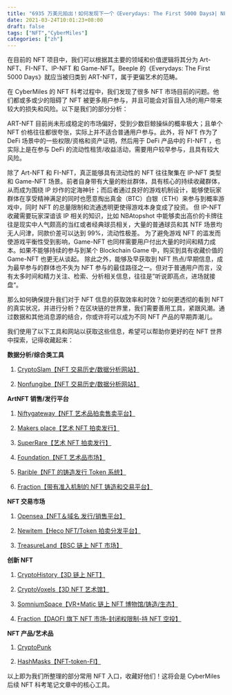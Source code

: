 ```yaml
---
title: "6935 万美元拍出！如何发现下一个《Everydays: The First 5000 Days》| NFT 科考笔记"
date: 2021-03-24T10:01:23+08:00
draft: false
tags: ["NFT","CyberMiles"] 
categories: ["zh"] 
---
```


在目前的 NFT 项目中，我们可以根据其主要的领域和价值逻辑将其分为 Art-NFT、FI-NFT、IP-NFT 和 Game-NFT。Beeple 的《Everydays: The First 5000 Days》就应当被归类到 ART-NFT，属于更偏艺术的范畴。

在 CyberMiles 的 NFT 科考过程中，我们发现了很多 NFT 市场目前的问题。他们都或多或少的阻碍了 NFT 被更多用户参与，并且可能会对盲目入场的用户带来较大的损失和风险。以下是我们的部分分析：

ART-NFT 目前尚未形成稳定的市场偏好，受到少数巨鲸操纵的概率极大；且单个 NFT 价格往往都很夸张，实际上并不适合普通用户参与。此外，将 NFT 作为了 DeFi 场景中的一些权限/资格和资产证明，然后用于 DeFi 产品中的 FI-NFT ，也实际上是在参与 DeFi 的流动性租赁/收益活动，需要用户较早参与，且具有较大风险。

除了 Art-NFT 和 FI-NFT，真正能够具有流动性的 NFT 往往聚集在 IP-NFT 类型和 Game-NFT 场景。前者自身带有大量的粉丝群体，具有核心的持续收藏群体，从而成为围绕 IP 炒作的定海神针；而后者通过良好的游戏机制设计，能够使玩家群体在享受精神满足的同时也愿意掏出真金（BTC）白银（ETH）来参与到概率游戏中，同时 NFT 的总量限制和流通透明更使得游戏本身变成了投资。
但 IP-NFT 收藏需要玩家深谙该 IP 相关的知识，比如 NBAtopshot 中能够卖出高价的卡牌往往是现实中人气颇高的当红或者经典球员相关，大量的普通球员和其 NTF 场景均无人问津，同款价差可以达到 99%，流动性极差。
为了避免游戏 NFT 的滥发而使游戏平衡性受到影响，Game-NFT 也同样需要用户付出大量的时间和精力成本。如果不能够持续的参与到某个 Blockchain Game 中，购买到具有收藏价值的 Game-NFT 也更无从谈起。
除此之外，能够及早获取到 NFT 热点/早期信息，成为最早参与的群体也不失为 NFT 参与的最佳路径之一。但对于普通用户而言，没有太多时间和精力关注、检索、分析相关信息，往往是”听说即高点，进场就接盘“。

那么如何确保提升我们对于 NFT 信息的获取效率和时效？如何更透彻的看到 NFT 的真实状况，并进行分析？在区块链的世界里，我们需要善用工具，紧跟风潮。通过数据和其他消息源的结合，你或许将可以成为不同 NFT 产品的早期弄潮儿。

我们使用了以下工具和网站以获取这些信息，希望可以帮助你更好的在 NFT 世界中探索，记得收藏起来：

**数据分析/综合类工具**

1. [CryptoSlam【NFT 交易历史/数据分析网站】](https://cryptoslam.io/)

2. [Nonfungibe【NFT 交易历史/数据分析网站】](https://nonfungible.com/)

**ArtNFT 销售/发行平台**

1. [Niftygateway【NFT 艺术品拍卖售卖平台】](https://niftygateway.com/)

2. [Makers place【艺术 NFT 拍卖发行】](https://makersplace.com/)

3. [SuperRare【艺术 NFT 拍卖发行】](https://superrare.co/)

4. [Foundation【NFT 艺术品市场】](https://foundation.app/)

5. [Rarible【NFT 的铸造发行 Token 系统】](https://rarible.com/)

6. [Fraction【带有准入机制的 NFT 铸造和交易平台】](https://fraction.art/)

**NFT 交易市场**

1. [Opensea【NFT＆域名 发行/销售平台】](https://opensea.io/)

2. [Newitem【Heco NFT/Token 拍卖分发平台】](https://www.newitem.finance/)

3. [TreasureLand【BSC 链上 NFT 市场】](https://treasureland.market/)

**创新 NFT**
1. [CryptoHistory【3D 链上 NFT】](https://www.cryptohistory.art/)

2. [CryptoVoxels【3D NFT 艺术馆】](https://www.cryptovoxels.com/)

3. [SomniumSpace【VR+Matic 链上 NFT 博物馆/铸造/生态】](https://somniumspace.com/)

4. [Fraction【DAOFI 旗下 NFT 市场-封闭权限制-持 NFT 空投】](https://fraction.art/)

**NFT 产品/艺术品**
1. [CryptoPunk](https://www.larvalabs.com/cryptopunks)

2. [HashMasks【NFT-token-FI】](https://www.thehashmasks.com/)

以上即为我们所整理的部分常用 NFT 入口，收藏好他们！这将会是 CyberMiles 后续 NFT 科考笔记文章中的核心工具。
